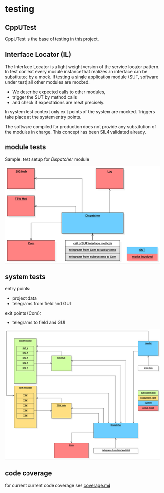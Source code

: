 # testing

## CppUTest
CppUTest is the base of testing in this project.

## Interface Locator (IL)
The Interface Locator is a light weight version of the service locator pattern.
In test context every module instance that realizes an interface can be substituted by a mock.
If testing a single application module (SUT, software under test) all other modules are mocked.
-   We describe expected calls to other modules,
-   trigger the SUT by method calls
-   and check if expectations are meat precisely.

In system test context only exit points of the system are mocked.
Triggers take place at the system entry points. 

The software compiled for production does not provide any substitution of the modules in charge.
This concept has been SIL4 validated already.

## module tests
Sample: test setup for _Dispatcher_ module 
<div style="background-color:#F8F8F8;">
<img src="../specification/doc/test_dispatcher.svg" alt="test of Dispatcher">
</div>

## system tests
entry points:
-   project data
-   telegrams from field and GUI

exit points (Com):
-   telegrams to field and GUI

<div style="background-color:#F8F8F8;">
<img src="../specification/doc/sys_tests.svg" alt="test of Dispatcher">
</div>

## code coverage
for current current code coverage see [coverage.md](coverage.md)
